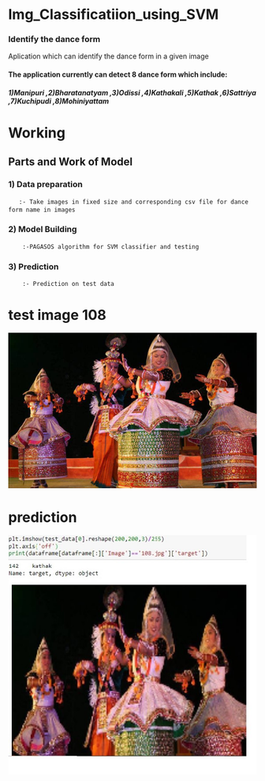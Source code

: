# Img_Classificatiion_using_SVM
### Identify the dance form 
Aplication which can identify the dance form  in a given image
#### The application currently can detect 8 dance form which include:
##### 1)Manipuri ,2)Bharatanatyam ,3)Odissi ,4)Kathakali ,5)Kathak ,6)Sattriya ,7)Kuchipudi ,8)Mohiniyattam

# Working
## Parts and Work of Model
### 1) Data preparation
       :- Take images in fixed size and corresponding csv file for dance form name in images
### 2) Model Building
        :-PAGASOS algorithm for SVM classifier and testing
### 3) Prediction
        :- Prediction on test data
# test image 108
![](108.jpg) 
# prediction
![](dance.jpg)

